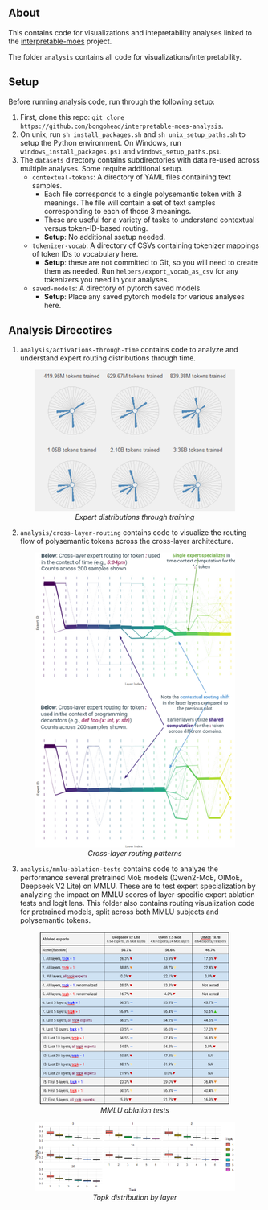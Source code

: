 ## About
This contains code for visualizations and intepretability analyses linked to the [interpretable-moes](https://github.com/bongohead/interpretable-moes) project.

The folder `analysis` contains all code for visualizations/interpretability.

## Setup
Before running analysis code, run through the following setup:

1. First, clone this repo: `git clone https://github.com/bongohead/interpretable-moes-analysis`.
2. On unix, run `sh install_packages.sh` and `sh unix_setup_paths.sh` to setup the Python environment. On Windows, run `windows_install_packages.ps1` and `windows_setup_paths.ps1`.
3. The `datasets` directory contains subdirectories with data re-used across multiple analyses. Some require additional setup.
    - `contextual-tokens`: A directory of YAML files containing text samples.
        - Each file corresponds to a single polysemantic token with 3 meanings. The file will contain a set of text samples corresponding to each of those 3 meanings. 
        - These are useful for a variety of tasks to understand contextual versus token-ID-based routing.
        - **Setup**: No additional ssetup needed.
    - `tokenizer-vocab`: A directory of CSVs containing tokenizer mappings of token IDs to vocabulary here.
        - **Setup**: these are not committed to Git, so you will need to create them as needed. Run `helpers/export_vocab_as_csv` for any tokenizers you need in your analyses.
    - `saved-models`: A directory of pytorch saved models.
        - **Setup**: Place any saved pytorch models for various analyses here.


## Analysis Direcotires
1. `analysis/activations-through-time` contains code to analyze and understand expert routing distributions through time.
<p align="center"><img src="images/expert-distribution-over-time.png" width="400px"><br><em>Expert distributions through training</em></p>

2. `analysis/cross-layer-routing` contains code to visualize the routing flow of polysemantic tokens across the cross-layer architecture.
<p align="center"><img src="images/cross-layer-routing-1.png" width="400px"><br><em>Cross-layer routing patterns</em></p>

3. `analysis/mmlu-ablation-tests` contains code to analyze the performance several pretrained MoE models (Qwen2-MoE, OlMoE, Deepseek V2 Lite) on MMLU. These are to test expert specialization by analyzing the impact on MMLU scores of layer-specific expert ablation tests and logit lens. This folder also contains routing visualization code for pretrained models, split across both MMLU subjects and polysemantic tokens.
<p align="center"><img src="images/mmlu-ablation-tests.png" width="380px"><br><em>MMLU ablation tests</em></p>
<p align="center"><img src="images/topk-dist-by-layer.png" width="400px"><br><em>Topk distribution by layer</em></p>
